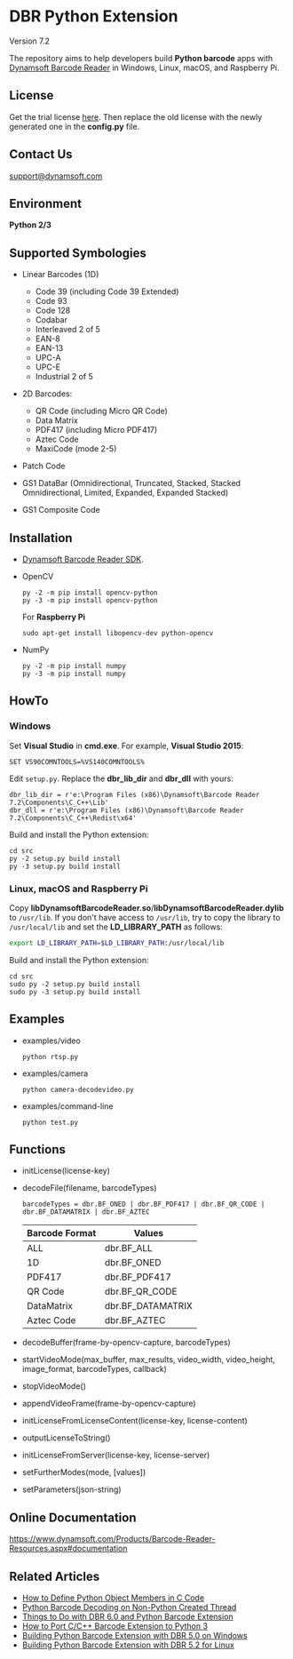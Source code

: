 # DBR Python Extension
Version 7.2

The repository aims to help developers build **Python barcode** apps with [Dynamsoft Barcode Reader](https://www.dynamsoft.com/Products/Dynamic-Barcode-Reader.aspx) in Windows, Linux, macOS, and Raspberry Pi.

## License
Get the trial license [here](https://www.dynamsoft.com/CustomerPortal/Portal/Triallicense.aspx). Then replace the old license with the newly generated one in the **config.py** file.

## Contact Us
<support@dynamsoft.com>

## Environment
**Python 2/3**

## Supported Symbologies
- Linear Barcodes (1D)

    - Code 39 (including Code 39 Extended)
    - Code 93
    - Code 128
    - Codabar
    - Interleaved 2 of 5
    - EAN-8
    - EAN-13
    - UPC-A
    - UPC-E
    - Industrial 2 of 5

- 2D Barcodes:
    - QR Code (including Micro QR Code)
    - Data Matrix
    - PDF417 (including Micro PDF417)
    - Aztec Code
    - MaxiCode (mode 2-5)

- Patch Code
- GS1 DataBar (Omnidirectional,
Truncated, Stacked, Stacked
Omnidirectional, Limited,
Expanded, Expanded Stacked)
- GS1 Composite Code

## Installation
* [Dynamsoft Barcode Reader SDK](https://www.dynamsoft.com/Downloads/Dynamic-Barcode-Reader-Download.aspx).
* OpenCV

    ```
    py -2 -m pip install opencv-python
    py -3 -m pip install opencv-python
    ```
    
    For **Raspberry Pi**
    
    ```
    sudo apt-get install libopencv-dev python-opencv
    ```
    
* NumPy
	
    ```
    py -2 -m pip install numpy
    py -3 -m pip install numpy
    ```
    
## HowTo
### Windows
Set **Visual Studio** in **cmd.exe**. For example, **Visual Studio 2015**:

```
SET VS90COMNTOOLS=%VS140COMNTOOLS%
```

Edit `setup.py`. Replace the **dbr_lib_dir** and **dbr_dll** with yours:

```
dbr_lib_dir = r'e:\Program Files (x86)\Dynamsoft\Barcode Reader 7.2\Components\C_C++\Lib'
dbr_dll = r'e:\Program Files (x86)\Dynamsoft\Barcode Reader 7.2\Components\C_C++\Redist\x64'
```

Build and install the Python extension:

```
cd src
py -2 setup.py build install
py -3 setup.py build install
```

### Linux, macOS and Raspberry Pi
Copy **libDynamsoftBarcodeReader.so**/**libDynamsoftBarcodeReader.dylib** to `/usr/lib`. If you don't have access to `/usr/lib`, try to copy the library to `/usr/local/lib` and set the **LD_LIBRARY_PATH** as follows:

```bash
export LD_LIBRARY_PATH=$LD_LIBRARY_PATH:/usr/local/lib
```

Build and install the Python extension:

```
cd src
sudo py -2 setup.py build install
sudo py -3 setup.py build install
```

## Examples
- examples/video

    ```
    python rtsp.py
    ```
    
- examples/camera

    ```
    python camera-decodevideo.py
    ```
    
- examples/command-line

    ```
    python test.py
    ```

## Functions
- initLicense(license-key)
- decodeFile(filename, barcodeTypes) 

    ```
    barcodeTypes = dbr.BF_ONED | dbr.BF_PDF417 | dbr.BF_QR_CODE | dbr.BF_DATAMATRIX | dbr.BF_AZTEC 
    ```

    | Barcode Format| Values            |
    | ------------- |-------------------|
    | ALL           | dbr.BF_ALL        |
    | 1D            | dbr.BF_ONED       |
    | PDF417        | dbr.BF_PDF417     |
    | QR Code       | dbr.BF_QR_CODE    |
    | DataMatrix    | dbr.BF_DATAMATRIX |
    | Aztec Code    | dbr.BF_AZTEC      |

- decodeBuffer(frame-by-opencv-capture, barcodeTypes)
- startVideoMode(max_buffer, max_results, video_width, video_height, image_format, barcodeTypes, callback)
- stopVideoMode()
- appendVideoFrame(frame-by-opencv-capture)
- initLicenseFromLicenseContent(license-key, license-content)
- outputLicenseToString()
- initLicenseFromServer(license-key, license-server)
- setFurtherModes(mode, [values])
- setParameters(json-string)

## Online Documentation
https://www.dynamsoft.com/Products/Barcode-Reader-Resources.aspx#documentation

## Related Articles
* [How to Define Python Object Members in C Code](https://www.codepool.biz/python-object-members.html)
* [Python Barcode Decoding on Non-Python Created Thread](https://www.codepool.biz/python-decode-barcode-c-thread.html)
* [Things to Do with DBR 6.0 and Python Barcode Extension](http://www.codepool.biz/dynamsoft-barcode-python-extension-6-0.html)
* [How to Port C/C++ Barcode Extension to Python 3](http://www.codepool.biz/cc-barcode-extension-python-3.html)
* [Building Python Barcode Extension with DBR 5.0 on Windows](http://www.codepool.biz/python-barcode-extension-dbr-windows.html)
* [Building Python Barcode Extension with DBR 5.2 for Linux](http://www.codepool.biz/build-linux-python-barcode-extension.html)
